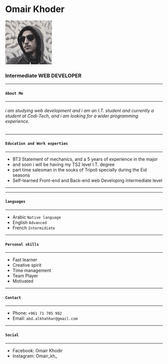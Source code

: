 # Omair Khoder

![](Omair1.png)
### Intermediate WEB DEVELOPER
____
#### `About Me`
____

###### i am studying web development and i am an I.T. student and currently a student at Codi-Tech, and i am looking for a wider programming experience.

__________________________

#### `Education and Work experties`

_____

- BT3 Statement of mechanics, and a 5 years of experience in the major 
- and soon i will be having my TS2 level I.T. degree 
- part time salesman in the souks of Tripoli specially during the Eid seasons
- Self-learned Front-end and Back-end web Developing intermediate level

____

____
#### `languages`
____

- Arabic  `Native language`
- English `Advanced`
- French `Intermidiate`
____
#### `Personal skills`
____
- Fast learner
- Creative spirit
- Time management
- Team Player
- Motivated

____
#### `Contact`
____
- Phone: `+961 71 705 982`
- Email: `abd.alkhahhar@gmail.com`
____

#### `Social`
____
- Facebook: Omair Khodir
- Instagram: Omair_kh_

